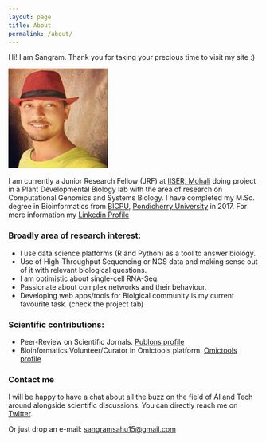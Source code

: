 ```yaml
---
layout: page
title: About
permalink: /about/
---
```


Hi! I am Sangram.
Thank you for taking your precious time to visit my site :)

<img src="images/sksahu.jpeg" width="200" height="200" align="centre">

I am currently a Junior Research Fellow (JRF) at [IISER, Mohali] doing project in a Plant Developmental Biology lab with the area of research on Computational Genomics and Systems Biology. I have completed my M.Sc. degree in Bioinformatics from [BICPU], [Pondicherry University] in 2017. For more information my [Linkedin Profile]

### Broadly area of research interest:
* I use data science platforms (R and Python) as a tool to answer biology.
* Use of High-Throughput Sequencing or NGS data and making sense out of it with relevant biological questions.
* I am optimistic about single-cell RNA-Seq.
* Passionate about complex networks and their behaviour.
* Developing web apps/tools for Biolgical community is my current favourite task. (check the project tab)

### Scientific contributions:
* Peer-Review on Scientific Jornals. [Publons profile](https://publons.com/a/1564864/)
* Bioinformatics Volunteer/Curator in Omictools platform. [Omictools profile](https://omictools.com/profile/sangram-github)

### Contact me
I will be happy to have a chat about all the buzz on the field of AI and Tech around alongside scientific discussions. You can directly reach me on [Twitter](https://twitter.com/sangram_ksahu).

Or just drop an e-mail:
[sangramsahu15@gmail.com](mailto:sangramsahu15@gmail.com)


[Linkedin Profile]:https://www.linkedin.com/in/sangramkesharisahu/
[Pondicherry University]: http://www.pondiuni.edu.in
[BICPU]: https://www.bicpu.edu.in
[IISER, Mohali]: http://iisermohali.ac.in
